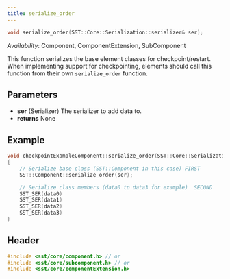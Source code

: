```yaml
---
title: serialize_order
---
```

```cpp
void serialize_order(SST::Core::Serialization::serializer& ser);
```
*Availability*: Component, ComponentExtension, SubComponent

This function serializes the base element classes for checkpoint/restart. When implementing support for checkpointing, elements should call this function from their own `serialize_order` function.

## Parameters
* **ser** (Serializer) The serializer to add data to.
* **returns** None

## Example

<!--- No source (yet) --->
```cpp
void checkpointExampleComponent::serialize_order(SST::Core::Serialization::serializer& ser)
{
	// Serialize base class (SST::Component in this case) FIRST
	SST::Component::serialize_order(ser);

	// Serialize class members (data0 to data3 for example)  SECOND
	SST_SER(data0)
	SST_SER(data1)
	SST_SER(data2)
	SST_SER(data3)
}
```

## Header
```cpp
#include <sst/core/component.h> // or
#include <sst/core/subcomponent.h> // or
#include <sst/core/componentExtension.h>
```
